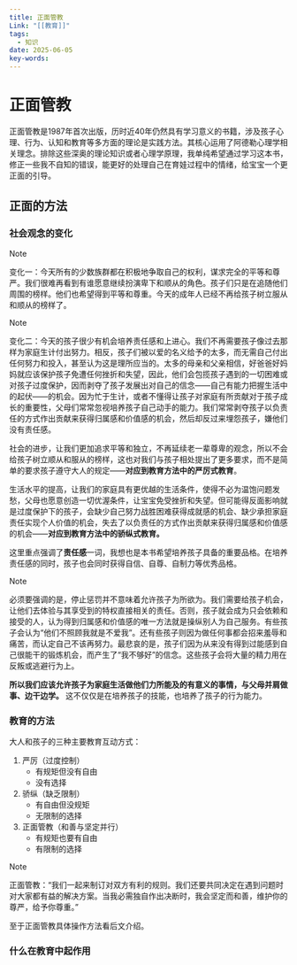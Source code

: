 ```yaml
---
title: 正面管教
Link: "[[教育]]"
tags:
  - 知识
date: 2025-06-05
key-words:
---
```

# 正面管教
正面管教是1987年首次出版，历时近40年仍然具有学习意义的书籍，涉及孩子心理、行为、认知和教育等多方面的理论是实践方法。其核心运用了阿德勒心理学相关理念。排除这些深奥的理论知识或者心理学原理，我单纯希望通过学习这本书，修正一些我不自知的错误，能更好的处理自己在育娃过程中的情绪，给宝宝一个更正面的引导。
## 正面的方法
### 社会观念的变化

> [!NOTE]
> 变化一：今天所有的少数族群都在积极地争取自己的权利，谋求完全的平等和尊严。我们很难再看到有谁愿意继续扮演卑下和顺从的角色。孩子们只是在追随他们周围的榜样。他们也希望得到平等和尊重。今天的成年人已经不再给孩子树立服从和顺从的榜样了。

> [!NOTE]
> 变化二：今天的孩子很少有机会培养责任感和上进心。我们不再需要孩子像过去那样为家庭生计付出努力。相反，孩子们被以爱的名义给予的太多，而无需自己付出任何努力和投入，甚至认为这是理所应当的。太多的母亲和父亲相信，好爸爸好妈妈就应该保护孩子免遭任何挫折和失望，因此，他们会包揽孩子遇到的一切困难或对孩子过度保护，因而剥夺了孩子发展出对自己的信念——自己有能力把握生活中的起伏——的机会。因为忙于生计，或者不懂得让孩子对家庭有所贡献对于孩子成长的重要性，父母们常常忽视培养孩子自己动手的能力。我们常常剥夺孩子以负责任的方式作出贡献来获得归属感和价值感的机会，然后却反过来埋怨孩子，嫌他们没有责任感。

社会的进步，让我们更加追求平等和独立，不再延续老一辈尊卑的观念，所以不会给孩子树立顺从和服从的榜样，这也对我们与孩子相处提出了更多要求，而不是简单的要求孩子遵守大人的规定——**对应到教育方法中的严厉式教育**。

生活水平的提高，让我们的家庭具有更优越的生活条件，使得不必为温饱问题发愁，父母也愿意创造一切优渥条件，让宝宝免受挫折和失望。但可能得反面影响就是过度保护下的孩子，会缺少自己努力战胜困难获得成就感的机会、缺少承担家庭责任实现个人价值的机会，失去了以负责任的方式作出贡献来获得归属感和价值感的机会——**对应到教育方法中的骄纵式教育。**

这里重点强调了**责任感**一词，我想也是本书希望培养孩子具备的重要品格。在培养责任感的同时，孩子也会同时获得自信、自尊、自制力等优秀品格。

> [!NOTE]
> 必须要强调的是，停止惩罚并不意味着允许孩子为所欲为。我们需要给孩子机会，让他们去体验与其享受到的特权直接相关的责任。否则，孩子就会成为只会依赖和接受的人，认为得到归属感和价值感的唯一方法就是操纵别人为自己服务。有些孩子会认为“他们不照顾我就是不爱我”。还有些孩子则因为做任何事都会招来羞辱和痛苦，而认定自己不该再努力。最悲哀的是，孩子们因为从来没有得到过能感到自己很能干的锻炼机会，而产生了“我不够好”的信念。这些孩子会将大量的精力用在反叛或逃避行为上。

**所以我们应该允许孩子为家庭生活做他们力所能及的有意义的事情，与父母并肩做事、边干边学。** 这不仅仅是在培养孩子的技能，也培养了孩子的行为能力。
### 教育的方法
大人和孩子的三种主要教育互动方式：
1. 严厉（过度控制）
	- 有规矩但没有自由
	- 没有选择
2. 骄纵（缺乏限制）
	- 有自由但没规矩
	- 无限制的选择
3. 正面管教（和善与坚定并行）
	- 有规矩也要有自由
	- 有限制的选择

> [!NOTE]
> 正面管教：“我们一起来制订对双方有利的规则。我们还要共同决定在遇到问题时对大家都有益的解决方案。当我必需独自作出决断时，我会坚定而和善，维护你的尊严，给予你尊重。”

至于正面管教具体操作方法看后文介绍。

### 什么在教育中起作用
